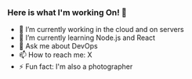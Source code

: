 ### Here is what I'm working On! 👋

- 🔭 I’m currently working in the cloud and on servers
- 🌱 I’m currently learning Node.js and React 
- 💬 Ask me about DevOps
- 📫 How to reach me: X
- ⚡ Fun fact: I'm also a photographer

